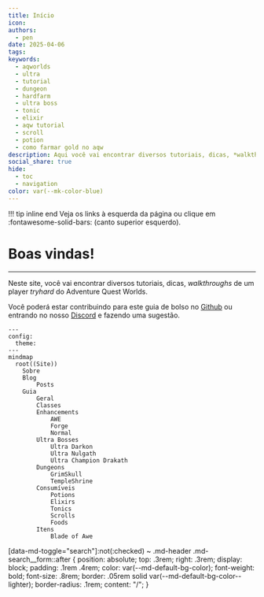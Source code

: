 ```yaml
---
title: Início
icon: 
authors:
  - pen
date: 2025-04-06
tags: 
keywords:
  - aqworlds
  - ultra
  - tutorial
  - dungeon
  - hardfarm
  - ultra boss
  - tonic
  - elixir
  - aqw tutorial
  - scroll
  - potion
  - como farmar gold no aqw
description: Aqui você vai encontrar diversos tutoriais, dicas, *walkthroughs* de um player *tryhard* do Adventure Quest Worlds, sobre aprimoramentos (enhancements), consumíveis (potions, elixirs, tonics, foods), como derrotar Ultra Bosses e mais.
social_share: true
hide:
  - toc
  - navigation
color: var(--mk-color-blue)
---
```

!!! tip inline end
    Veja os links à esquerda da página ou clique em :fontawesome-solid-bars: (canto superior esquerdo).
# Boas vindas!
---
Neste site, você vai encontrar diversos tutoriais, dicas, *walkthroughs* de um player *tryhard* do Adventure Quest Worlds.

Você poderá estar contribuindo para este guia de bolso no [Github](https://github.com/jix-AQW/site) ou entrando no nosso [Discord](https://discord.gg/uc9y27NYTp) e fazendo uma sugestão.

```mermaid
---
config:
  theme: 
---
mindmap
  root((Site))
    Sobre
    Blog
        Posts
    Guia
        Geral
        Classes
        Enhancements
            AWE
            Forge
            Normal
        Ultra Bosses
            Ultra Darkon
            Ultra Nulgath
            Ultra Champion Drakath
        Dungeons
            GrimSkull
            TempleShrine
        Consumíveis
            Potions
            Elixirs
            Tonics
            Scrolls
            Foods
        Itens
            Blade of Awe

```
[data-md-toggle="search"]:not(:checked) ~ .md-header .md-search__form::after {
  position: absolute;
  top: .3rem;
  right: .3rem;
  display: block;
  padding: .1rem .4rem;
  color: var(--md-default-bg-color);
  font-weight: bold;
  font-size: .8rem;
  border: .05rem solid var(--md-default-bg-color--lighter);
  border-radius: .1rem;
  content: "/";
}
